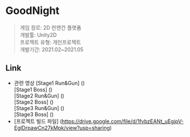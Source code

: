 # GoodNight
>게임 장르: 2D 런앤건 플랫폼<br/>
>개발툴: Unity2D<br/>
>프로젝트 유형: 개인프로젝트<br/>
>개발기간: 2021.02~2021.05<br/>

## Link
- 관련 영상
  [Stage1 Run&Gun]
  ()<br/>
  [Stage1 Boss]
  ()<br/>
  [Stage2 Run&Gun]
  ()<br/>
  [Stage2 Boss]
  ()<br/>
  [Stage3 Run&Gun]
  ()<br/>
  [Stage3 Boss]
  ()<br/>
- [프로젝트 빌드 파일]
  (https://drive.google.com/file/d/1fvbzEANt_uEgjpV-EgIDrpawCn27kMpk/view?usp=sharing)
